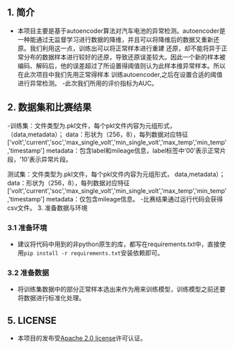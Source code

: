 ## 1. 简介

- 本项目主要是基于autoencoder算法对汽车电池的异常检测。autoencoder是一种能通过无监督学习进行数据的降维，并且可以将降维后的数据又重新还原。我们利用这一点，训练出可以将正常样本进行重建
还原，却不能将异于正常分布的数据样本进行较好的还原，导致还原误差较大。因此一个新的样本被编码、解码后，他的误差超过了所设置得阈值则认为此样本维异常样本。所以在此次项目中我们先用正常得样本
训练autoencoder,之后在设置合适的阈值进行异常检测。
-此次我们所用的评价指标为AUC。
## 2. 数据集和比赛结果
-训练集：文件类型为.pkl文件，每个pkl文件内容为元组形式，（data,metadata）；
data：形状为（256，8），每列数据对应特征['volt','current','soc','max_single_volt','min_single_volt','max_temp','min_temp','timestamp']
metadata：包含label和mileage信息，label标签中‘00’表示正常片段，‘10’表示异常片段。

测试集：文件类型为.pkl文件，每个pkl文件内容为元组形式，
data,metadata）；
data：形状为（256，8），每列数据对应特征['volt','current','soc','max_single_volt','min_single_volt','max_temp','min_temp','timestamp']
metadata：仅包含mileage信息。
-比赛结果通过运行代码会获得csv文件。
3. 准备数据与环境

### 3.1 准备环境

- 建议将代码中用到的非python原生的库，都写在requirements.txt中，直接使用`pip install -r requirements.txt`安装依赖即可。

### 3.2 准备数据

- 将训练集数据中的部分正常样本选出来作为用来训练模型，训练模型之前还要将数据进行标准化处理。
## 5. LICENSE

- 本项目的发布受[Apache 2.0 license](https://github.com/thinkenergy/vloong-Anomaly-detection/blob/master/LICENSE)许可认证。
